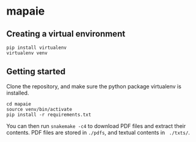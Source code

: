 # mapaie


## Creating a virtual environment

```
pip install virtualenv
virtualenv venv
```

## Getting started

Clone the repository, and make sure the python package virtualenv is installed.


```
cd mapaie
source venv/bin/activate
pip install -r requirements.txt
```

You can then run `snakemake -c4` to download PDF files and extract their contents. PDF files are stored in `./pdfs`, and textual contents in ` ./txts/`.
